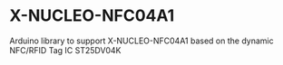 # X-NUCLEO-NFC04A1
Arduino library to support X-NUCLEO-NFC04A1 based on the dynamic NFC/RFID Tag IC ST25DV04K
